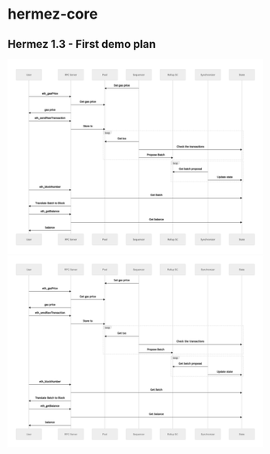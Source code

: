 # hermez-core

## Hermez 1.3 - First demo plan

![svg](./docs/first-demo.drawio.svg)
![png](./docs/first-demo.drawio.png)